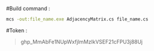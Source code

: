 #Build command :

```sh
mcs -out:file_name.exe AdjacencyMatrix.cs file_name.cs
```

#Token :

> 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
